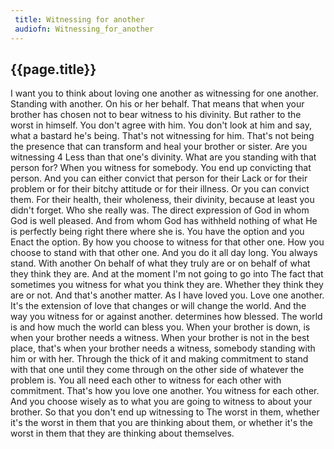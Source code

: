 ```yaml
---
 title: Witnessing for another
 audiofn: Witnessing_for_another
---
```


## {{page.title}}

I want you to think about loving one another as witnessing for one
another. Standing with another. On his or her behalf. That means that
when your brother has chosen not to bear witness to his divinity. But
rather to the worst in himself. You don't agree with him. You don't look
at him and say, what a bastard he's being. That's not witnessing for
him. That's not being the presence that can transform and heal your
brother or sister. Are you witnessing 4 Less than that one's divinity.
What are you standing with that person for? When you witness for
somebody. You end up convicting that person. And you can either convict
that person for their Lack or for their problem or for their bitchy
attitude or for their illness. Or you can convict them. For their
health, their wholeness, their divinity, because at least you didn't
forget. Who she really was. The direct expression of God in whom God is
well pleased. And from whom God has withheld nothing of what He is
perfectly being right there where she is. You have the option and you
Enact the option. By how you choose to witness for that other one. How
you choose to stand with that other one. And you do it all day long. You
always stand. With another On behalf of what they truly are or on behalf
of what they think they are. And at the moment I'm not going to go into
The fact that sometimes you witness for what you think they are. Whether
they think they are or not. And that's another matter. As I have loved
you. Love one another. It's the extension of love that changes or will
change the world. And the way you witness for or against another.
determines how blessed. The world is and how much the world can bless
you. When your brother is down, is when your brother needs a witness.
When your brother is not in the best place, that's when your brother
needs a witness, somebody standing with him or with her. Through the
thick of it and making commitment to stand with that one until they come
through on the other side of whatever the problem is. You all need each
other to witness for each other with commitment. That's how you love one
another. You witness for each other. And you choose wisely as to what
you are going to witness to about your brother. So that you don't end up
witnessing to The worst in them, whether it's the worst in them that you
are thinking about them, or whether it's the worst in them that they are
thinking about themselves.

